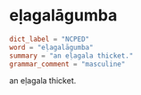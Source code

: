 # eḷagalāgumba

``` toml
dict_label = "NCPED"
word = "eḷagalāgumba"
summary = "an eḷagala thicket."
grammar_comment = "masculine"
```

an eḷagala thicket.

